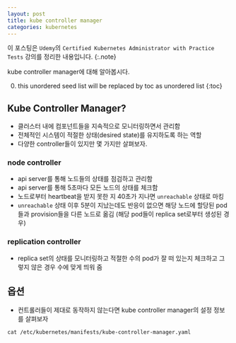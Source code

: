 ```yaml
---
layout: post
title: kube controller manager
categories: kubernetes
---
```


이 포스팅은 `Udemy`의 `Certified Kubernetes Administrator with Practice Tests` 강의를 정리한 내용입니다.
{:.note}

kube controller manager에 대해 알아봅시다.

0. this unordered seed list will be replaced by toc as unordered list
{:toc}

## Kube Controller Manager?

- 클러스터 내에 컴포넌트들을 지속적으로 모니터링하면서 관리함
- 전체적인 시스템이 적절한 상태(desired state)를 유지하도록 하는 역할
- 다양한 controller들이 있지만 몇 가지만 살펴보자.

### node controller

- api server를 통해 노드들의 상태를 점검하고 관리함
- api server를 통해 5초마다 모든 노드의 상태를 체크함
- 노드로부터 heartbeat을 받지 못한 지 40초가 지나면 `unreachable` 상태로 마킹
- `unreachable` 상태 이후 5분이 지났는데도 반응이 없으면 해당 노드에 할당된 pod들과 provision들을 다른 노드로 옮김 (해당 pod들이 replica set로부터 생성된 경우)

### replication controller

- replica set의 상태를 모니터링하고 적절한 수의 pod가 잘 떠 있는지 체크하고 그렇지 않은 경우 수에 맞게 띄워 줌

## 옵션

- 컨트롤러들이 제대로 동작하지 않는다면 kube controller manager의 설정 정보를 살펴보자

```
cat /etc/kubernetes/manifests/kube-controller-manager.yaml
```
